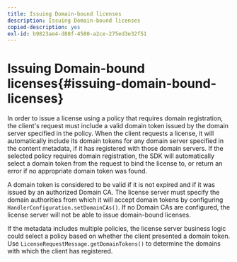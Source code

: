 ```yaml
---
title: Issuing Domain-bound licenses
description: Issuing Domain-bound licenses
copied-description: yes
exl-id: b9823ae4-d88f-4580-a2ce-275ed3e32f51
---
```

# Issuing Domain-bound licenses{#issuing-domain-bound-licenses}

In order to issue a license using a policy that requires domain registration, the client's request must include a valid domain token issued by the domain server specified in the policy. When the client requests a license, it will automatically include its domain tokens for any domain server specified in the content metadata, if it has registered with those domain servers. If the selected policy requires domain registration, the SDK will automatically select a domain token from the request to bind the license to, or return an error if no appropriate domain token was found.

A domain token is considered to be valid if it is not expired and if it was issued by an authorized Domain CA. The license server must specify the domain authorities from which it will accept domain tokens by configuring `HandlerConfiguration.setDomainCAs()`. If no Domain CAs are configured, the license server will not be able to issue domain-bound licenses.

If the metadata includes multiple policies, the license server business logic could select a policy based on whether the client presented a domain token. Use `LicenseRequestMessage.getDomainTokens()` to determine the domains with which the client has registered.
